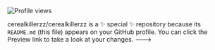 
![Profile views](https://komarev.com/ghpvc/?username=cerealkillerzz&color=red)


cerealkillerzz/cerealkillerzz is a ✨ special ✨ repository because its `README.md` (this file) appears on your GitHub profile.
You can click the Preview link to take a look at your changes.
--->
